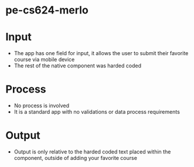 # pe-cs624-merlo

# Input
* The app has one field for input, it allows the user to submit their favorite course via mobile device
* The rest of the native component was harded coded

# Process
* No process is involved
* It is a standard app with no validations or data process requirements

# Output
* Output is only relative to the harded coded text placed within the component, outside of adding your favorite course